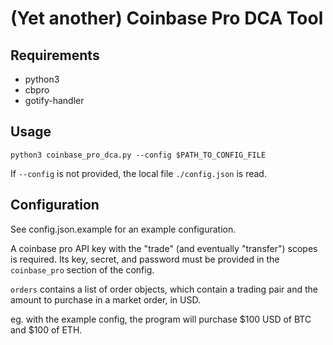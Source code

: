 # (Yet another) Coinbase Pro DCA Tool
## Requirements
* python3
* cbpro
* gotify-handler

## Usage
`python3 coinbase_pro_dca.py --config $PATH_TO_CONFIG_FILE`

If `--config` is not provided, the local file `./config.json` is read.

## Configuration
See config.json.example for an example configuration.

A coinbase pro API key with the "trade" (and eventually "transfer") scopes is required.
Its key, secret, and password must be provided in the `coinbase_pro` section of the config.

`orders` contains a list of order objects, which contain a trading pair and the amount to purchase in a market order, in USD.

eg. with the example config, the program will purchase $100 USD of BTC and $100 of ETH.
